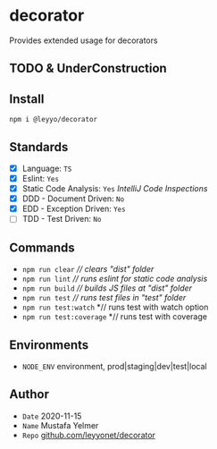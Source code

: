 # decorator
Provides extended usage for decorators

## TODO & UnderConstruction

## Install
``npm i @leyyo/decorator``

## Standards
- [x] Language: `TS`
- [x] Eslint: `Yes`
- [x] Static Code Analysis: `Yes` *IntelliJ Code Inspections*
- [x] DDD - Document Driven: `No`
- [x] EDD - Exception Driven: `Yes`
- [ ] TDD - Test Driven: `No`

## Commands
- ``npm run clear`` *// clears "dist" folder*
- ``npm run lint`` *// runs eslint for static code analysis*
- ``npm run build`` *// builds JS files at "dist" folder*
- ``npm run test`` *// runs test files in "test" folder*
- ``npm run test:watch`` *// runs test with watch option
- ``npm run test:coverage`` *// runs test with coverage

## Environments
- `NODE_ENV` environment, prod|staging|dev|test|local

## Author
- `Date` 2020-11-15
- `Name` Mustafa Yelmer
- `Repo` [github.com/leyyonet/decorator](https://github.com/leyyonet/decorator)
